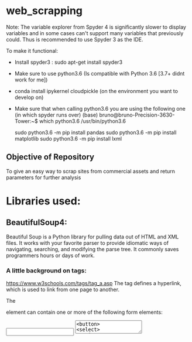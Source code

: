 # web_scrapping
Note: The variable explorer from Spyder 4 is significantly slower to display variables and in some cases can't support many variables that previously could.
Thus is recommended to use Spyder 3 as the IDE. 

To make it functional:
- Install spyder3 : sudo apt-get install spyder3
- Make sure to use python3.6 (Is compatible with Python 3.6 [3.7+ didnt work for me]) 
- conda install ipykernel cloudpickle (on the environment you want to develop on)

 - Make sure that when calling python3.6 you are using the following one (in which spyder runs over)
    (base) bruno@bruno-Precision-3630-Tower:~$ which python3.6
    /usr/bin/python3.6
    
    sudo python3.6 -m pip install pandas
    sudo python3.6 -m pip install matplotlib
    sudo python3.6 -m pip install lxml

## Objective of Repository
To give an easy way to scrap sites from commercial assets and return parameters 
for further analysis

# Libraries used:
## BeautifulSoup4:
Beautiful Soup is a Python library for pulling data out of HTML and XML files.
 It works with your favorite parser to provide idiomatic ways of navigating, 
 searching, and modifying the parse tree. It commonly saves programmers hours
 or days of work.
 
### A little background on tags:
https://www.w3schools.com/tags/tag_a.asp
The <a> tag defines a hyperlink, which is used to link from one page to another.

The <form> element can contain one or more of the following form elements:

<input>
<textarea>
<button>
<select>
<option>
<optgroup>
<fieldset>
<label>
<output>

The <script> tag is used to define a client-side script (JavaScript).

## Selenium

